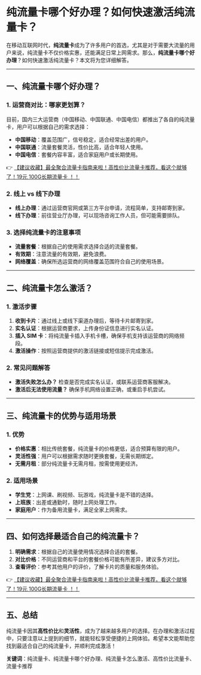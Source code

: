 # 纯流量卡哪个好办理？如何快速激活纯流量卡？

在移动互联网时代，**纯流量卡**成为了许多用户的首选，尤其是对于需要大流量的用户来说，纯流量卡不仅价格实惠，还能满足日常上网需求。那么，**纯流量卡哪个好办理**？如何快速激活纯流量卡？本文将为您详细解答。

---

## 一、纯流量卡哪个好办理？

### 1. 运营商对比：哪家更划算？
目前，国内三大运营商（中国移动、中国联通、中国电信）都推出了各自的纯流量卡，用户可以根据自己的需求选择：
- **中国移动**：覆盖范围广，信号稳定，适合经常出差的用户。
- **中国联通**：流量套餐灵活，性价比高，适合年轻人使用。
- **中国电信**：套餐内容丰富，适合家庭用户或长期使用。

👉 [【建议收藏】最全聚合流量卡指南来啦！高性价比流量卡推荐，看这个就够了！19元 100G长期流量卡 ！！](https://bit.ly/Liuliangka)

### 2. 线上 vs 线下办理
- **线上办理**：通过运营商官网或第三方平台申请，流程简单，支持邮寄到家。
- **线下办理**：前往营业厅办理，可以现场咨询工作人员，但可能需要排队。

### 3. 选择纯流量卡的注意事项
- **流量套餐**：根据自己的使用需求选择合适的流量套餐。
- **有效期**：注意流量的有效期，避免浪费。
- **网络覆盖**：确保所选运营商的网络覆盖范围符合自己的使用场景。

---

## 二、纯流量卡怎么激活？

### 1. 激活步骤
1. **收到卡片**：通过线上或线下渠道办理后，等待卡片邮寄到家。
2. **实名认证**：根据运营商要求，上传身份证信息进行实名认证。
3. **插入 SIM 卡**：将纯流量卡插入手机卡槽，确保手机支持该运营商的网络频段。
4. **激活操作**：按照运营商提供的激活链接或短信提示完成激活。

### 2. 常见问题解答
- **激活失败怎么办？** 检查是否完成实名认证，或联系运营商客服解决。
- **激活后无法使用流量？** 确保手机网络设置正确，或重启手机尝试。

---

## 三、纯流量卡的优势与适用场景

### 1. 优势
- **价格实惠**：相比传统套餐，纯流量卡的价格更低，适合预算有限的用户。
- **灵活性强**：用户可以根据需求随时更换套餐，无需长期绑定。
- **无需月租**：部分纯流量卡无需月租，按需使用更经济。

### 2. 适用场景
- **学生党**：上网课、刷视频、玩游戏，纯流量卡是不错的选择。
- **上班族**：出差或通勤时，随时上网处理工作。
- **家庭用户**：作为备用流量卡，满足全家上网需求。

---

## 四、如何选择最适合自己的纯流量卡？

1. **明确需求**：根据自己的流量使用情况选择合适的套餐。
2. **对比价格**：不同运营商和平台的套餐价格可能有所差异，建议多方对比。
3. **查看评价**：参考其他用户的评价，了解卡片的质量和服务体验。

👉 [【建议收藏】最全聚合流量卡指南来啦！高性价比流量卡推荐，看这个就够了！19元 100G长期流量卡 ！！](https://bit.ly/Liuliangka)

---

## 五、总结

纯流量卡因其**高性价比**和**灵活性**，成为了越来越多用户的选择。在办理和激活过程中，只要注意以上提到的细节，就能轻松享受便捷的上网体验。希望本文能帮助您找到最适合自己的纯流量卡，并顺利完成激活！

**关键词**：纯流量卡、纯流量卡哪个好办理、纯流量卡怎么激活、高性价比流量卡、流量卡推荐